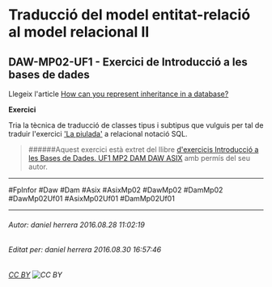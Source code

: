 # Traducció del model entitat-relació al model relacional II
## DAW-MP02-UF1 - Exercici de Introducció a les bases de dades
Llegeix l'article [How can you represent inheritance in a database?](http://stackoverflow.com/questions/3579079/how-can-you-represent-inheritance-in-a-database/3579462)

**Exercici**

Tria la tècnica de traducció de classes tipus i subtipus que vulguis per tal de traduir l'exercici ['La piulada'](/DAW/DAW-MP02/DAW-MP02-UF1/entitat-inter-relacio-problema-la-piulada/readme.md) a relacional notació SQL.




>
>######Aquest exercici està extret del llibre [d'exercicis Introducció a les Bases de Dades. UF1 MP2 DAM DAW ASIX](https://www.amazon.es/Introducci%C3%B3-Bases-Dades-asix-MP02-UF1/dp/153735096X) amb permís del seu autor. 
>


---

#FpInfor #Daw #Dam #Asix #AsixMp02 #DawMp02 #DamMp02 #DawMp02Uf01 #AsixMp02Uf01 #DamMp02Uf01

---

###### Autor: daniel herrera 2016.08.28 11:02:19
###### Editat per: daniel herrera 2016.08.30 16:57:46
###### [CC BY](https://creativecommons.org/licenses/by/4.0/) ![CC BY](https://licensebuttons.net/l/by/3.0/80x15.png)
